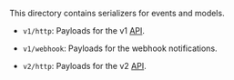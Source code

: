 This directory contains serializers for events and models.

- `v1/http`: Payloads for the v1 [API](https://github.com/travis-ci/travis-api).
- `v1/webhook`: Payloads for the webhook notifications.

- `v2/http`: Payloads for the v2 [API](https://github.com/travis-ci/travis-api).
